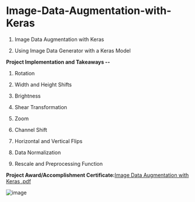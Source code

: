# Image-Data-Augmentation-with-Keras

1. Image Data Augmentation with Keras

2. Using Image Data Generator with a Keras Model

**Project Implementation and Takeaways --**

1. Rotation

2. Width and Height Shifts

3. Brightness

4. Shear Transformation

5. Zoom

6. Channel Shift

7. Horizontal and Vertical Flips

8. Data Normalization

9. Rescale and Preprocessing Function


**Project Award/Accomplishment Certificate:**[Image Data Augmentation with Keras .pdf](https://github.com/Pikachu0405/Image-Data-Augmentation-with-Keras/files/7636311/Image.Data.Augmentation.with.Keras.pdf)


![image](https://user-images.githubusercontent.com/93926742/144292685-c35bd270-8da8-4e1c-8b04-746a5a64324a.png)
